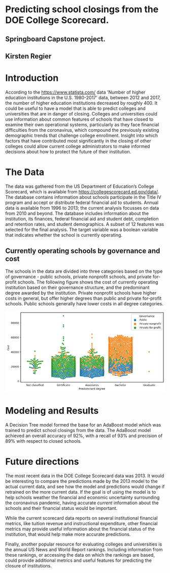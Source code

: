 # Predicting school closings from the DOE College Scorecard.
## Springboard Capstone project.
## Kirsten Regier

# Introduction
According to the https://www.statista.com/ data 'Number of higher education institutions in the U.S. 1980-2017' data, between 2012 and 2017, the number of higher education institutions decreased by roughly 400. It could be useful to have a model that is able to predict colleges and universities that are in danger of closing. Colleges and universities could use information about common features of schools that have closed to examine their own operational systems, particularly as they face financial difficulties from the coronavirus, which compound the previously existing demographic trends that challenge college enrollment. Insight into which factors that have contributed most significantly in the closing of other colleges could allow current college administrators to make informed decisions about how to protect the future of their institution.

# The Data
The data was gathered from the US Department of Education’s College Scorecard, which is available from https://collegescorecard.ed.gov/data/. The database contains information about schools participate in the Title IV program and accept or distribute federal financial aid to students. Annual data is available from 1996 to 2013; the current analysis focusses on data from 2010 and beyond.
The database includes information about the institution, its finances, federal financial aid and student debt, completion and retention rates, and student demographics. A subset of 12 features was selected for the final analysis. The target variable was a boolean variable that indicates whether the school is currently operating.

## Currently operating schools by governance and cost
The schools in the data are divided into three categories based on the type of governance - public schools, private nonprofit schools, and private for-profit schools. The following figure shows the cost of currently operating institution based on their governance structure, and the predominant degree awarded by the institution. Private nonprofit schools have higher costs in general, but offer higher degrees than public and private for-profit schools. Public schools generally have lower costs in all degree categories.

![Swarmplot of Cost by Predominant degree and Governance structure for currenlty operating institutions](/figures/currentPriceDegreeSwarm.png)

# Modeling and Results
A Decision Tree model formed the base for an AdaBoost model which was trained to predict school closings from the data. The AdaBoost model achieved an overall accuracy of 92%, with a recall of 93% and precision of 89% with respect to closed schools.

# Future directions
The most recent data in the DOE College Scorecard data was 2013. It would be interesting to compare the predictions made by the 2013 model to the actual current data, and see how the model and predictions would change if retrained on the more current data. If the goal is of using the model is to help schools weather the financial and economic uncertainty surrounding the coronavirus pandemic, having accurate *current* information about the schools and their financial status would be important.

While the current scorecard data reports on several institutional financial metrics, like tuition revenue and instructional expenditure, other financial metrics may provide useful information about the financial status of the institution, that would help make more accurate predictions.

Finally, another popular resource for evaluating colleges and universities is the annual US News and World Report rankings. Including information from these rankings, or accessing the data on which the rankings are based, could provide additional metrics and useful features for predicting the closure of institutions.
